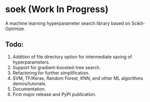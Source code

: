 # soek (Work In Progress)
A machine learning hyperparameter search library based on Scikit-Optimize.

## Todo:
1. Addition of file directory option for intermediate saving of hyperparameters.
2. Support for gradient-boosted-tree search.
3. Refactoring for further simplification.
4. SVM, TF/Keras, Random Forest, KNN, and other ML algorithms demos/tutorials.
5. Documentation.
6. First major release and PyPI publication. 
